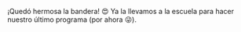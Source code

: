 ¡Quedó hermosa la bandera! :heart_eyes: Ya la llevamos a la escuela para hacer nuestro último programa (por ahora :stuck_out_tongue_winking_eye:).